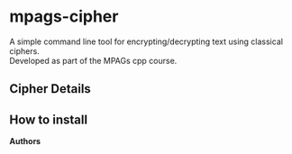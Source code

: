 # mpags-cipher
A simple command line tool for encrypting/decrypting text using classical ciphers.  
Developed as part of the MPAGs cpp course.  

## Cipher Details

## How to install

**Authors** 
